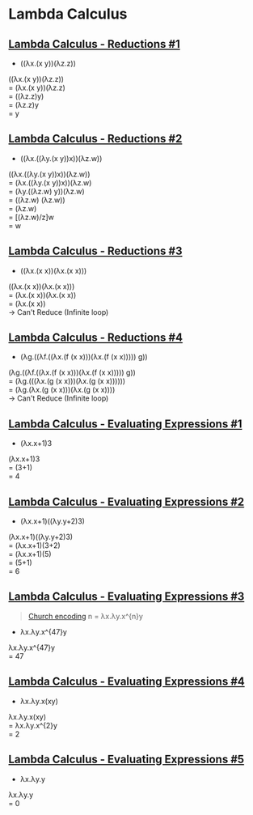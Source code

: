 # Lambda Calculus
####

## [Lambda Calculus - Reductions #1](https://www.hackerrank.com/challenges/lambda-calculus-reductions-1)

* ((λx.(x y))(λz.z))

((λx.(x y))(λz.z))  
= (λx.(x y))(λz.z)  
= ((λz.z)y)  
= (λz.z)y  
= y  

## [Lambda Calculus - Reductions #2](https://www.hackerrank.com/challenges/lambda-calculus-reductions-2/problem)
   
* ((λx.((λy.(x y))x))(λz.w))

((λx.((λy.(x y))x))(λz.w))    
= (λx.((λy.(x y))x))(λz.w)  
= (λy.((λz.w) y))(λz.w)  
= ((λz.w) (λz.w))  
= (λz.w)  
= [(λz.w)/z]w    
= w  

## [Lambda Calculus - Reductions #3](https://www.hackerrank.com/challenges/lambda-calculus-reductions-3/problem)
   
* ((λx.(x x))(λx.(x x)))

((λx.(x x))(λx.(x x)))  
= (λx.(x x))(λx.(x x))  
= (λx.(x x))  
-> Can't Reduce (Infinite loop)  


## [Lambda Calculus - Reductions #4](https://www.hackerrank.com/challenges/lambda-calculus-reductions-4/problem)

* (λg.((λf.((λx.(f (x x)))(λx.(f (x x))))) g)) 

(λg.((λf.((λx.(f (x x)))(λx.(f (x x))))) g))    
= (λg.(((λx.(g (x x)))(λx.(g (x x))))))      
= (λg.(λx.(g (x x)))(λx.(g (x x))))    
-> Can't Reduce (Infinite loop)

## [Lambda Calculus - Evaluating Expressions #1](https://www.hackerrank.com/challenges/lambda-calculus-getting-started/problem)  

* (λx.x+1)3  

(λx.x+1)3  
= (3+1)  
= 4  

## [Lambda Calculus - Evaluating Expressions #2](https://www.hackerrank.com/challenges/lambda-calculus-understanding-the-syntax/problem)  

* (λx.x+1)((λy.y+2)3)  

(λx.x+1)((λy.y+2)3)  
= (λx.x+1)(3+2)  
= (λx.x+1)(5)  
= (5+1)  
= 6  

## [Lambda Calculus - Evaluating Expressions #3](https://www.hackerrank.com/challenges/lambda-calculus-evaluate-the-expression/problem)  

> [Church encoding](https://en.wikipedia.org/wiki/Church_encoding)
> n = λx.λy.x^{n}y

* λx.λy.x^{47}y  

λx.λy.x^{47}y  
= 47  

## [Lambda Calculus - Evaluating Expressions #4](https://www.hackerrank.com/challenges/lambda-calculus-evaluate-the-expression-1/problem)  

* λx.λy.x(xy)  

λx.λy.x(xy)  
= λx.λy.x^{2}y  
= 2   

## [Lambda Calculus - Evaluating Expressions #5](https://www.hackerrank.com/challenges/lambda-calculus-evaluate-the-expression-2/problem)  

* λx.λy.y  

λx.λy.y  
= 0